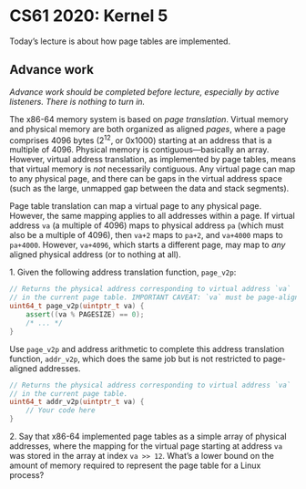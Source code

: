 CS61 2020: Kernel 5
===================

Today’s lecture is about how page tables are implemented.

Advance work
------------

*Advance work should be completed before lecture, especially by active
listeners. There is nothing to turn in.*

The x86-64 memory system is based on *page translation*. Virtual memory and
physical memory are both organized as aligned *pages*, where a page comprises
4096 bytes (2<sup>12</sup>, or 0x1000) starting at an address that is a
multiple of 4096. Physical memory is contiguous—basically an array. However,
virtual address translation, as implemented by page tables, means that virtual
memory is *not* necessarily contiguous. Any virtual page can map to any
physical page, and there can be gaps in the virtual address space (such as the
large, unmapped gap between the data and stack segments).

Page table translation can map a virtual page to any physical page. However,
the same mapping applies to all addresses within a page. If virtual address
`va` (a multiple of 4096) maps to physical address `pa` (which must also be a
multiple of 4096), then `va+2` maps to `pa+2`, and `va+4000` maps to
`pa+4000`. However, `va+4096`, which starts a different page, may map to *any*
aligned physical address (or to nothing at all).

1\. Given the following address translation function, `page_v2p`:

```c++
// Returns the physical address corresponding to virtual address `va`
// in the current page table. IMPORTANT CAVEAT: `va` must be page-aligned.
uint64_t page_v2p(uintptr_t va) {
    assert((va % PAGESIZE) == 0);
    /* ... */
}
```

Use `page_v2p` and address arithmetic to complete this address translation
function, `addr_v2p`, which does the same job but is not restricted to
page-aligned addresses.

```c++
// Returns the physical address corresponding to virtual address `va`
// in the current page table.
uint64_t addr_v2p(uintptr_t va) {
    // Your code here
}
```

2\. Say that x86-64 implemented page tables as a simple array of physical
addresses, where the mapping for the virtual page starting at address `va` was
stored in the array at index `va >> 12`. What’s a lower bound on the amount of
memory required to represent the page table for a Linux process?
